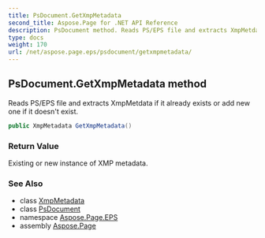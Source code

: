 ```yaml
---
title: PsDocument.GetXmpMetadata
second_title: Aspose.Page for .NET API Reference
description: PsDocument method. Reads PS/EPS file and extracts XmpMetdata if it already exists or add new one if it doesnt exist
type: docs
weight: 170
url: /net/aspose.page.eps/psdocument/getxmpmetadata/
---
```

## PsDocument.GetXmpMetadata method

Reads PS/EPS file and extracts XmpMetdata if it already exists or add new one if it doesn't exist.

```csharp
public XmpMetadata GetXmpMetadata()
```

### Return Value

Existing or new instance of XMP metadata.

### See Also

* class [XmpMetadata](../../../aspose.page.eps.xmp/xmpmetadata/)
* class [PsDocument](../)
* namespace [Aspose.Page.EPS](../../psdocument/)
* assembly [Aspose.Page](../../../)


